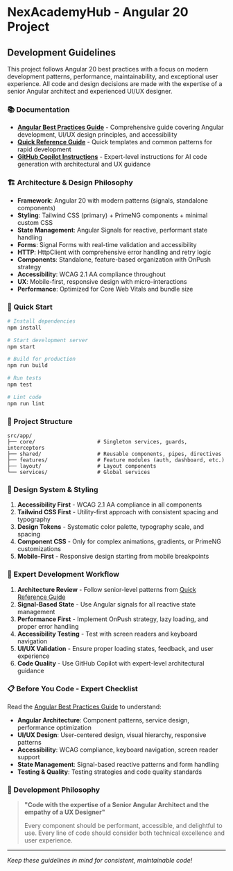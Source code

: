 # NexAcademyHub - Angular 20 Project

## Development Guidelines

This project follows Angular 20 best practices with a focus on modern development patterns, performance, maintainability, and exceptional user experience. All code and design decisions are made with the expertise of a senior Angular architect and experienced UI/UX designer.

### 📚 Documentation

- **[Angular Best Practices Guide](./ANGULAR_BEST_PRACTICES.md)** - Comprehensive guide covering Angular development, UI/UX design principles, and accessibility
- **[Quick Reference Guide](./QUICK_REFERENCE.md)** - Quick templates and common patterns for rapid development
- **[GitHub Copilot Instructions](./.copilot-instructions.md)** - Expert-level instructions for AI code generation with architectural and UX guidance

### 🏗️ Architecture & Design Philosophy

- **Framework**: Angular 20 with modern patterns (signals, standalone components)
- **Styling**: Tailwind CSS (primary) + PrimeNG components + minimal custom CSS
- **State Management**: Angular Signals for reactive, performant state handling
- **Forms**: Signal Forms with real-time validation and accessibility
- **HTTP**: HttpClient with comprehensive error handling and retry logic
- **Components**: Standalone, feature-based organization with OnPush strategy
- **Accessibility**: WCAG 2.1 AA compliance throughout
- **UX**: Mobile-first, responsive design with micro-interactions
- **Performance**: Optimized for Core Web Vitals and bundle size

### 🚀 Quick Start

```bash
# Install dependencies
npm install

# Start development server
npm start

# Build for production
npm run build

# Run tests
npm test

# Lint code
npm run lint
```

### 📁 Project Structure

```
src/app/
├── core/                    # Singleton services, guards, interceptors
├── shared/                  # Reusable components, pipes, directives
├── features/                # Feature modules (auth, dashboard, etc.)
├── layout/                  # Layout components
└── services/                # Global services
```

### 🎨 Design System & Styling

1. **Accessibility First** - WCAG 2.1 AA compliance in all components
2. **Tailwind CSS First** - Utility-first approach with consistent spacing and typography
3. **Design Tokens** - Systematic color palette, typography scale, and spacing
4. **Component CSS** - Only for complex animations, gradients, or PrimeNG customizations
5. **Mobile-First** - Responsive design starting from mobile breakpoints

### 🧪 Expert Development Workflow

1. **Architecture Review** - Follow senior-level patterns from [Quick Reference Guide](./QUICK_REFERENCE.md)
2. **Signal-Based State** - Use Angular signals for all reactive state management
3. **Performance First** - Implement OnPush strategy, lazy loading, and proper error handling
4. **Accessibility Testing** - Test with screen readers and keyboard navigation
5. **UI/UX Validation** - Ensure proper loading states, feedback, and user experience
6. **Code Quality** - Use GitHub Copilot with expert-level architectural guidance

### 📋 Before You Code - Expert Checklist

Read the [Angular Best Practices Guide](./ANGULAR_BEST_PRACTICES.md) to understand:

- **Angular Architecture**: Component patterns, service design, performance optimization
- **UI/UX Design**: User-centered design, visual hierarchy, responsive patterns
- **Accessibility**: WCAG compliance, keyboard navigation, screen reader support
- **State Management**: Signal-based reactive patterns and form handling
- **Testing & Quality**: Testing strategies and code quality standards

### 🎯 Development Philosophy

> **"Code with the expertise of a Senior Angular Architect and the empathy of a UX Designer"**
>
> Every component should be performant, accessible, and delightful to use. Every line of code should consider both technical excellence and user experience.

---

_Keep these guidelines in mind for consistent, maintainable code!_
